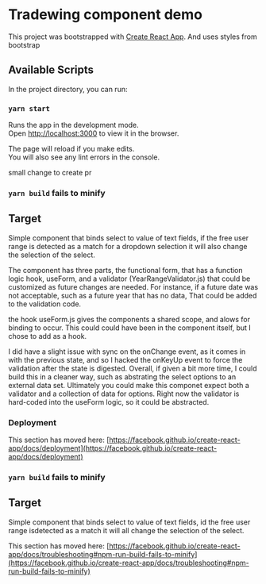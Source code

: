 # Tradewing component demo

This project was bootstrapped with [Create React App](https://github.com/facebook/create-react-app).
And uses styles from bootstrap

## Available Scripts

In the project directory, you can run:

### `yarn start`

Runs the app in the development mode.\
Open [http://localhost:3000](http://localhost:3000) to view it in the browser.

The page will reload if you make edits.\
You will also see any lint errors in the console.

small change to create pr

 

### `yarn build` fails to minify

## Target
Simple component that binds select to value of text fields, if the free user range is detected as a match for a dropdown selection it will also change the selection of the select.

The component has three parts, the functional form, that has a function logic hook, useForm, and a validator (YearRangeValidator.js) that could be customized as future changes are needed. 
For instance, if a future date was not acceptable,  such as a future year that has no data, That could be added to the validation code. 

the hook useForm.js gives the components a shared scope, and alows for binding to occur. This could could have been in the component itself, but I chose to add as a hook.

I did have a slight issue with sync on the onChange event, as it comes in with the previous state, and so I hacked the onKeyUp event to force the validation after the state is digested. Overall, if given a bit more time, I could build this in a cleaner way, such as abstrating the select options to an external data set. Ultimately you could make this componet expect both a validator and a collection of data for options. Right now the validator is hard-coded into the useForm logic, so it could be abstracted. 



### Deployment

This section has moved here: [https://facebook.github.io/create-react-app/docs/deployment](https://facebook.github.io/create-react-app/docs/deployment)


### `yarn build` fails to minify

## Target
Simple component that binds select to value of text fields, id the free user range isdetected as a match it will all change the selection of the select.

This section has moved here: [https://facebook.github.io/create-react-app/docs/troubleshooting#npm-run-build-fails-to-minify](https://facebook.github.io/create-react-app/docs/troubleshooting#npm-run-build-fails-to-minify)
